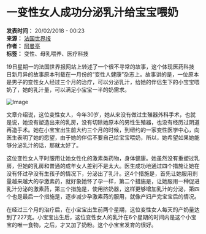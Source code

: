 # 一变性女人成功分泌乳汁给宝宝喂奶

**发表时间：** 20/02/2018 - 00:23  
**来源：** [法国世界报](https://s.rfi.fr/media/display/a091f66a-6ffe-11ed-be36-005056a90284/w:480/p:1x1/carre-30000-%E6%B3%95%E5%9B%BD%E4%B8%96%E7%95%8C%E6%8A%A5-journallemonde.jpg)  
**作者：** [阿曼亭](https://s.rfi.fr/media/display/a091f66a-6ffe-11ed-be36-005056a90284/w:480/p:1x1/carre-30000-%E6%B3%95%E5%9B%BD%E4%B8%96%E7%95%8C%E6%8A%A5-journallemonde.jpg)  
**标签：** 变性、母乳喂养、医疗科技  

19日星期一的法国世界报网站上转述了一个很不寻常的故事，这个体现医药科技日新月异的故事原本刊载在一月份的“变性人健康”杂志上。故事讲的是，一位原本是男子的变性女人经过三个月的治疗，可以分泌乳汁，给她的伴侣生下的小宝宝喂奶了，她的乳汁量，可以满足小宝宝一半的奶需求。

![Image](https://s.rfi.fr/media/display/651e2280-0d4a-11ea-8ae8-005056bfe576/w:980/p:16x9/4%20la%20Une%20du%20monde.jpg)

文章介绍说，这位变性女人，今年30岁，她从来没有做过生殖器外科手术，也就是说，她没有塑造出来的乳房，没有切除她原本的男性生殖器，也没有经历过阴道再造手术。她在小宝宝出生前大约三个月的时候，到纽约的一家变性医学中心，向医生表明了她的愿望，由于她的伴侣不要自己给宝宝喂奶，所以，她希望如果她能够分泌乳汁的话，那就太好了。

这位变性女人平时服用让她女性化的激素类药物，身体健康。她虽然没有重塑过乳房，但她的乳房和普通的成年女人差别不是太大。医生成功地通过四个措施让她在没有怀过孕没有生孩子的情况下，分泌出了乳汁。这4个措施是，首先让她服用剂量越来越大的孕激素药，就好象她怀了孕一样，第二个措施是，让她服用一种促进乳汁分泌的激素药，第三个措施是，使用挤奶器，这样更够增加乳汁的分泌，第四个也是最后一个措施是，逐步减少孕激素药的服用，就像产妇产完宝宝后的情况。

在经过三个月的治疗后，在小宝宝出生前两个星期，这位变性女人每天的产奶量达到了227克。小宝宝出生后，这位变性女人的乳汁在6个星期的时间内是这个小宝宝的唯一食物，之后，才又加了奶粉。这个小宝宝发育的很好。